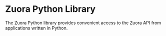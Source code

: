 # Zuora Python Library

The Zuora Python library provides convenient access to the Zuora API from applications written in Python.
